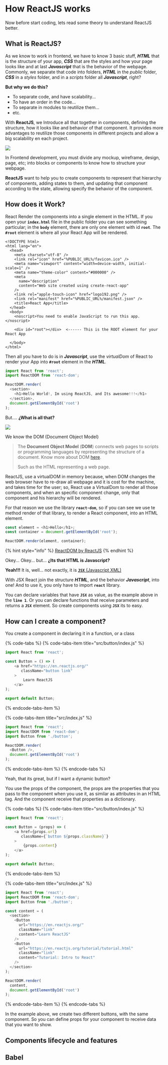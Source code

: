 # How ReactJS works

Now before start coding, lets read some theory to understand ReactJS better.

## What is ReactJS?

As we know to work in frontend, we have to know 3 basic stuff, _**HTML**_ that is the structure of your app, _**CSS**_ that are the styles and how your page looks like and at last _**Javascript**_ that is the behavior of the webpage. Commonly, we separate that code into folders, _**HTML**_ in the _public_ folder, _**CSS**_ in a _styles_ folder, and in a _scripts_ folder all _**Javascript**_, right?

**But why we do this?**

* To separate code, and have scalability...
* To have an order in the code...
* To separate in modules to reutilize them...
* etc.

With **ReactJS**, we Introduce all that together in components, defining the structure, how it looks like and behavior of that component. It provides more advantages to reutilize those components in different projects and allow a big scalability en each project.

![](.gitbook/assets/diapositiva3.png)

In Frontend development, you must divide any mockup, wireframe, design, page, etc; into blocks or components to know how to structure your webpage.

**ReactJS** want to help you to create components to represent that hierarchy of components, adding states to them, and updating that component according to the state, allowing specify the behavior of the component.

## How does it Work?

React Render the components into a single element in the HTML. If you open your **`index.html`** file in the public folder you can see something particular; in the **`body`** element, there are only one element with id **`root`**. The **`#root`** element is where all your React App will be rendered.

```markup
<!DOCTYPE html>
<html lang="en">
  <head>
    <meta charset="utf-8" />
    <link rel="icon" href="%PUBLIC_URL%/favicon.ico" />
    <meta name="viewport" content="width=device-width, initial-scale=1" />
    <meta name="theme-color" content="#000000" />
    <meta
      name="description"
      content="Web site created using create-react-app"
    />
    <link rel="apple-touch-icon" href="logo192.png" />
    <link rel="manifest" href="%PUBLIC_URL%/manifest.json" />
    <title>React App</title>
  </head>
  <body>
    <noscript>You need to enable JavaScript to run this app.</noscript>
    
    <div id="root"></div>  <------ This is the ROOT element for your React App
    
  </body>
</html>
```

Then all you have to do is in _**Javascript**_, use the _virtualDom_ of React to render your App into **`#root`** element in the _**HTML**_.

```javascript
import React from 'react';
import ReactDOM from 'react-dom';

ReactDOM.render(
  <section>
    <h1>Hello World!, Im using ReactJS, and Its awesome!!!</h1>
  </section>,
  document.getElementById('root')
);
```

But.... **¿What is all that?**

![](.gitbook/assets/descarga.gif)

We know the DOM \(Document Object Model\)

> The **Document Object Model** \(**DOM**\) connects web pages to scripts or programming languages by representing the structure of a document. Know more about DOM [here](https://developer.mozilla.org/en-US/docs/Web/API/Document_Object_Model).
>
> Such as the HTML representing a web page.

ReactJS, use a virtualDOM in memory because, when DOM changes the web browser have to re-draw all webpage and it is cost for the machine, and takes time for the user; so, React use a VirtualDom to render all those components, and when an specific component change, only that component and his hierarchy will be rendered.

For that reason we use the library **`react-dom`**, so if you can see we use te method render of that library, to render a React component, into an HTML element.

```javascript
const element = <h1>Hello</h1>;
const container = document.getElementById('root');

ReactDOM.render(element, container);
```

{% hint style="info" %}
[ReactDOM by ReactJS](https://en.reactjs.org/docs/react-dom.html)
{% endhint %}

Okey... Okey... but... **¿Its that HTML is Javascript?**

**Yeah!!!** It is, well... not exactly, it is [**`JSX`** \(Javascript XML\)](https://en.reactjs.org/docs/introducing-jsx.html)

With JSX React join the structure _**HTML**_, and the behavior _**Javascript**_, into one! And to use it, you only have to import **`react`** library.

You can declare variables that have **`JSX`** as value, as the example above in the **`line 1`**. Or you can declare functions that receive parameters and returns a **`JSX`** element. So create components using **`JSX`** its to easy.

## How can I create a component?

You create a component in declaring it in a function, or a class

{% code-tabs %}
{% code-tabs-item title="src/button/index.js" %}
```javascript
import React from 'react';

const Button = () => (
    <a href="https://en.reactjs.org/"
       className="button link"
    >
        Learn ReactJS
    </a>
);

export default Button;
```
{% endcode-tabs-item %}

{% code-tabs-item title="src/index.js" %}
```javascript
import React from 'react';
import ReactDOM from 'react-dom';
import Button from './button';

ReactDOM.render(
  <Button />,
  document.getElementById('root')
);
```
{% endcode-tabs-item %}
{% endcode-tabs %}

Yeah, that its great, but if I want a dynamic button?

You use the props of the component, the props are the properties that you pass to the component  when you use it, as similar as attributes in an HTML tag. And the component receive that properties as a dictionary.

{% code-tabs %}
{% code-tabs-item title="src/button/index.js" %}
```javascript
import React from 'react';

const Button = (props) => (
    <a href={props.url}
       className={`button ${props.className}`}
    >
        {props.content}
    </a>
);

export default Button;
```
{% endcode-tabs-item %}

{% code-tabs-item title="src/index.js" %}
```javascript
import React from 'react';
import ReactDOM from 'react-dom';
import Button from './button';

const content = (
  <section>
    <Button
      url="https://en.reactjs.org/"
      className="link"
      content="Learn ReactJS"
    />
    <Button
      url="https://en.reactjs.org/tutorial/tutorial.html"
      className="link"
      content="Tutorial: Intro to React"
    />
  </section>
);

ReactDOM.render(
  content,
  document.getElementById('root')
);
```
{% endcode-tabs-item %}
{% endcode-tabs %}

In the example above, we create two different buttons, with the same component. So you can define props for your component to receive data that you want to show.

## Components lifecycle and features

## Babel





